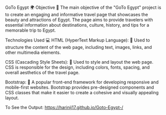 GoTo Egypt 🌍
Objective 🎯
The main objective of the "GoTo Egypt" project is to create an engaging and informative travel page that showcases the beauty and attractions of Egypt. The page aims to provide travelers with essential information about destinations, culture, history, and tips for a memorable trip to Egypt.

Technologies Used 💻
HTML (HyperText Markup Language): 📄 Used to structure the content of the web page, including text, images, links, and other multimedia elements.

CSS (Cascading Style Sheets): 🎨 Used to style and layout the web page. CSS is responsible for the design, including colors, fonts, spacing, and overall aesthetics of the travel page.

Bootstrap: 📱 A popular front-end framework for developing responsive and mobile-first websites. Bootstrap provides pre-designed components and CSS classes that make it easier to create a cohesive and visually appealing layout.

To See the Output:
https://harinij17.github.io/Goto-Egypt-/
